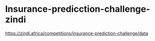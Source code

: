 # Insurance-predicction-challenge-zindi
https://zindi.africa/competitions/insurance-prediction-challenge/data
